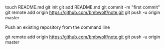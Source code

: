 touch README.md
git init
git add README.md
git commit -m "first commit"
git remote add origin https://github.com/bmbwolf/note.git
git push -u origin master

Push an existing repository from the command line

git remote add origin https://github.com/bmbwolf/note.git
git push -u origin master


